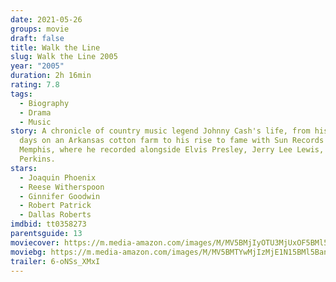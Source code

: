 ```yaml
---
date: 2021-05-26
groups: movie
draft: false
title: Walk the Line
slug: Walk the Line 2005
year: "2005"
duration: 2h 16min
rating: 7.8
tags:
  - Biography
  - Drama
  - Music
story: A chronicle of country music legend Johnny Cash's life, from his early
  days on an Arkansas cotton farm to his rise to fame with Sun Records in
  Memphis, where he recorded alongside Elvis Presley, Jerry Lee Lewis, and Carl
  Perkins.
stars:
  - Joaquin Phoenix
  - Reese Witherspoon
  - Ginnifer Goodwin
  - Robert Patrick
  - Dallas Roberts
imdbid: tt0358273
parentsguide: 13
moviecover: https://m.media-amazon.com/images/M/MV5BMjIyOTU3MjUxOF5BMl5BanBnXkFtZTcwMTQ0NjYzMw@@._V1_FMjpg_UY720_.jpg
moviebg: https://m.media-amazon.com/images/M/MV5BMTYwMjIzMjE1N15BMl5BanBnXkFtZTcwNTU0NjYzMw@@._V1_FMjpg_UX1280_.jpg
trailer: 6-oNSs_XMxI
---
```

